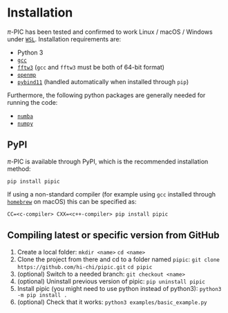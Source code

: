 # Installation

$\pi$-PIC has been tested and confirmed to work Linux / macOS / Windows under [`WSL`](learn.microsoft.com/windows/wsl/about). Installation requirements are:
- Python 3
- [`gcc`](https://gcc.gnu.org/)
- [`fftw3`](http://www.fftw.org/) (`gcc` and `fftw3` must be both of 64-bit format)
- [`openmp`](https://www.openmp.org/)
- [`pybind11`](https://github.com/pybind/pybind11) (handled automatically when installed through `pip`)

Furthermore, the following python packages are generally needed for running the code:
- [`numba`](https://numba.pydata.org/)
- [`numpy`](https://numpy.org/)

## PyPI
$\pi$-PIC is available through PyPI, which is the recommended installation method:
```
pip install pipic
```
If using a non-standard compiler (for example using `gcc` installed through [`homebrew`](https://brew.sh/) on macOS) this can be specified as:
```
CC=<c-compiler> CXX=<c++-compiler> pip install pipic
```
## Compiling latest or specific version from GitHub

1. Create a local folder:
	`mkdir <name>`
	`cd <name>`
2. Clone the project from there and cd to a folder named `pipic`:
	`git clone https://github.com/hi-chi/pipic.git`
	`cd pipic`
3. (optional) Switch to a needed branch:
	`git checkout <name>`
4. (optional) Uninstall previous version of pipic:
	`pip uninstall pipic`
5. Install pipic (you might need to use python instead of python3):
	`python3 -m pip install .`
6. (optional) Check that it works:
    `python3 examples/basic_example.py`

<!---
## CMake
As an alternative, manual compilation is also available using `cmake`. This extends the above requirements to also include:
- [`CMake`](https://cmake.org/) 3.1 or higher

To compile:
- Clone the repository
    ```
    git clone https://github.com/hi-chi/pipic.git
    ```
- Go to `src` folder and fetch `pybind11`:
    ```
    cd pipic/src
    git clone https://github.com/pybind/pybind11
    ```
- Generate binary .so-file by running sequentially:
    ```
    cmake .
    make
    ```
- To use compilers other than default, set the `CC` and `CXX` environment variables prior to running `cmake`, or pass the compilers as arguments to `cmake` using the `-DCMAKE_C_COMPILER=` and `-DCMAKE_CXX_COMPILER=` flags.

To use $\pi$-PIC requires that both the `pipic/` subfolder (python package) and the `_pipic.*.so` binary (C/C++ package) are present in your project folder or otherwise made available, e.g. through your `$PATH`.
-->
